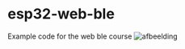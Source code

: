 # esp32-web-ble
Example code for the web ble course
![afbeelding](https://github.com/user-attachments/assets/3df5610b-757d-4a07-bfcf-366bea4dc18d)

